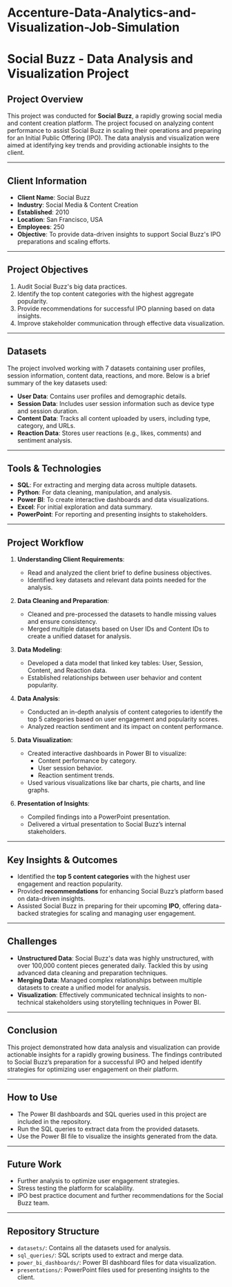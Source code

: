 # Accenture-Data-Analytics-and-Visualization-Job-Simulation
# Social Buzz - Data Analysis and Visualization Project

## Project Overview

This project was conducted for **Social Buzz**, a rapidly growing social media and content creation platform. The project focused on analyzing content performance to assist Social Buzz in scaling their operations and preparing for an Initial Public Offering (IPO). The data analysis and visualization were aimed at identifying key trends and providing actionable insights to the client.

---

## Client Information

- **Client Name**: Social Buzz
- **Industry**: Social Media & Content Creation
- **Established**: 2010
- **Location**: San Francisco, USA
- **Employees**: 250  
- **Objective**: To provide data-driven insights to support Social Buzz's IPO preparations and scaling efforts.

---

## Project Objectives

1. Audit Social Buzz's big data practices.
2. Identify the top content categories with the highest aggregate popularity.
3. Provide recommendations for successful IPO planning based on data insights.
4. Improve stakeholder communication through effective data visualization.

---

## Datasets

The project involved working with 7 datasets containing user profiles, session information, content data, reactions, and more. Below is a brief summary of the key datasets used:

- **User Data**: Contains user profiles and demographic details.
- **Session Data**: Includes user session information such as device type and session duration.
- **Content Data**: Tracks all content uploaded by users, including type, category, and URLs.
- **Reaction Data**: Stores user reactions (e.g., likes, comments) and sentiment analysis.

---

## Tools & Technologies

- **SQL**: For extracting and merging data across multiple datasets.
- **Python**: For data cleaning, manipulation, and analysis.
- **Power BI**: To create interactive dashboards and data visualizations.
- **Excel**: For initial exploration and data summary.
- **PowerPoint**: For reporting and presenting insights to stakeholders.

---

## Project Workflow

1. **Understanding Client Requirements**:
   - Read and analyzed the client brief to define business objectives.
   - Identified key datasets and relevant data points needed for the analysis.

2. **Data Cleaning and Preparation**:
   - Cleaned and pre-processed the datasets to handle missing values and ensure consistency.
   - Merged multiple datasets based on User IDs and Content IDs to create a unified dataset for analysis.

3. **Data Modeling**:
   - Developed a data model that linked key tables: User, Session, Content, and Reaction data.
   - Established relationships between user behavior and content popularity.

4. **Data Analysis**:
   - Conducted an in-depth analysis of content categories to identify the top 5 categories based on user engagement and popularity scores.
   - Analyzed reaction sentiment and its impact on content performance.

5. **Data Visualization**:
   - Created interactive dashboards in Power BI to visualize:
     - Content performance by category.
     - User session behavior.
     - Reaction sentiment trends.
   - Used various visualizations like bar charts, pie charts, and line graphs.

6. **Presentation of Insights**:
   - Compiled findings into a PowerPoint presentation.
   - Delivered a virtual presentation to Social Buzz’s internal stakeholders.

---

## Key Insights & Outcomes

- Identified the **top 5 content categories** with the highest user engagement and reaction popularity.
- Provided **recommendations** for enhancing Social Buzz’s platform based on data-driven insights.
- Assisted Social Buzz in preparing for their upcoming **IPO**, offering data-backed strategies for scaling and managing user engagement.
  
---

## Challenges

- **Unstructured Data**: Social Buzz's data was highly unstructured, with over 100,000 content pieces generated daily. Tackled this by using advanced data cleaning and preparation techniques.
- **Merging Data**: Managed complex relationships between multiple datasets to create a unified model for analysis.
- **Visualization**: Effectively communicated technical insights to non-technical stakeholders using storytelling techniques in Power BI.

---

## Conclusion

This project demonstrated how data analysis and visualization can provide actionable insights for a rapidly growing business. The findings contributed to Social Buzz’s preparation for a successful IPO and helped identify strategies for optimizing user engagement on their platform.

---

## How to Use

- The Power BI dashboards and SQL queries used in this project are included in the repository.
- Run the SQL queries to extract data from the provided datasets.
- Use the Power BI file to visualize the insights generated from the data.

---

## Future Work

- Further analysis to optimize user engagement strategies.
- Stress testing the platform for scalability.
- IPO best practice document and further recommendations for the Social Buzz team.

---

## Repository Structure

- `datasets/`: Contains all the datasets used for analysis.
- `sql_queries/`: SQL scripts used to extract and merge data.
- `power_bi_dashboards/`: Power BI dashboard files for data visualization.
- `presentations/`: PowerPoint files used for presenting insights to the client.
